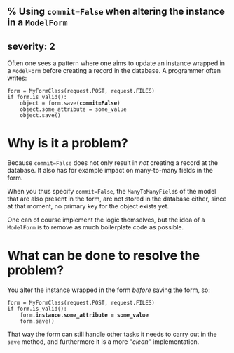 % Using `commit=False` when altering the instance in a `ModelForm`
---
severity: 2
---

Often one sees a pattern where one aims to update an instance wrapped in a
`ModelForm` before creating a record in the database. A programmer often writes:

<pre class="python"><code>form = MyFormClass(request.POST, request.FILES)
if form.is_valid():
    object = form.save(<b>commit=False</b>)
    object.some_attribute = some_value
    object.save()</code></pre>

# Why is it a problem?

Because `commit=False` does not only result in *not* creating a record at the
database. It also has for example impact on many-to-many fields in the form.

When you thus specify `commit=False`, the `ManyToManyField`s of the model that
are also present in the form, are not stored in the database either, since at
that moment, no primary key for the object exists yet.

One can of course implement the logic themselves, but the idea of a `ModelForm`
is to remove as much boilerplate code as possible.


# What can be done to resolve the problem?

You alter the instance wrapped in the form *before* saving the form, so:

<pre class="python"><code>form = MyFormClass(request.POST, request.FILES)
if form.is_valid():
    form<b>.instance.some_attribute = some_value</b>
    form.save()</code></pre>

That way the form can still handle other tasks it needs to carry out in the
`save` method, and furthermore it is a more "*clean*" implementation.
